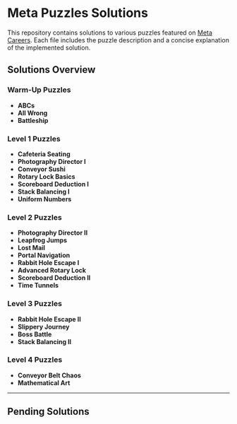 # Meta Puzzles Solutions

This repository contains solutions to various puzzles featured on [Meta Careers](https://www.metacareers.com/). Each file includes the puzzle description and a concise explanation of the implemented solution.

## **Solutions Overview**

### **Warm-Up Puzzles**
- **ABCs**
- **All Wrong**
- **Battleship**

### **Level 1 Puzzles**
- **Cafeteria Seating**
- **Photography Director I**
- **Conveyor Sushi**
- **Rotary Lock Basics**
- **Scoreboard Deduction I**
- **Stack Balancing I**
- **Uniform Numbers**

### **Level 2 Puzzles**
- **Photography Director II**
- **Leapfrog Jumps**
- **Lost Mail**
- **Portal Navigation**
- **Rabbit Hole Escape I**
- **Advanced Rotary Lock**
- **Scoreboard Deduction II**
- **Time Tunnels**

### **Level 3 Puzzles**
- **Rabbit Hole Escape II**
- **Slippery Journey**
- **Boss Battle**
- **Stack Balancing II**

### **Level 4 Puzzles**
- **Conveyor Belt Chaos**
- **Mathematical Art**

---

## **Pending Solutions**


